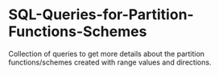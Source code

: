 # SQL-Queries-for-Partition-Functions-Schemes
Collection of queries to get more details about the partition functions/schemes created with range values and directions.
